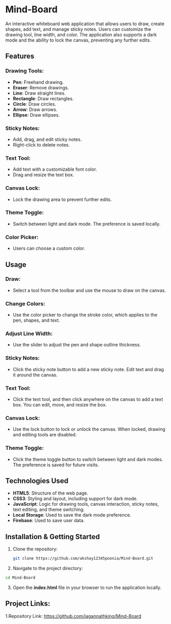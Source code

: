 # Mind-Board

An interactive whiteboard web application that allows users to draw, create shapes, add text, and manage sticky notes. Users can customize the drawing tool, line width, and color. The application also supports a dark mode and the ability to lock the canvas, preventing any further edits.

## Features

### Drawing Tools:

- **Pen**: Freehand drawing.
- **Eraser**: Remove drawings.
- **Line**: Draw straight lines.
- **Rectangle**: Draw rectangles.
- **Circle**: Draw circles.
- **Arrow**: Draw arrows.
- **Ellipse**: Draw ellipses.

### Sticky Notes:

- Add, drag, and edit sticky notes.
- Right-click to delete notes.

### Text Tool:

- Add text with a customizable font color.
- Drag and resize the text box.

### Canvas Lock:

- Lock the drawing area to prevent further edits.

### Theme Toggle:

- Switch between light and dark mode. The preference is saved locally.

### Color Picker:

- Users can choose a custom color.

## Usage

### Draw:

- Select a tool from the toolbar and use the mouse to draw on the canvas.

### Change Colors:

- Use the color picker to change the stroke color, which applies to the pen, shapes, and text.

### Adjust Line Width:

- Use the slider to adjust the pen and shape outline thickness.

### Sticky Notes:

- Click the sticky note button to add a new sticky note. Edit text and drag it around the canvas.

### Text Tool:

- Click the text tool, and then click anywhere on the canvas to add a text box. You can edit, move, and resize the box.

### Canvas Lock:

- Use the lock button to lock or unlock the canvas. When locked, drawing and editing tools are disabled.

### Theme Toggle:

- Click the theme toggle button to switch between light and dark modes. The preference is saved for future visits.

## Technologies Used

- **HTML5**: Structure of the web page.
- **CSS3**: Styling and layout, including support for dark mode.
- **JavaScript**: Logic for drawing tools, canvas interaction, sticky notes, text editing, and theme switching.
- **Local Storage**: Used to save the dark mode preference.
- **Firebase**: Used to save user data.

## Installation & Getting Started

1. Clone the repository:

   ```bash
   git clone https://github.com/akshay12345poonia/Mind-Board.git

   ```

2. Navigate to the project directory:

```bash
cd Mind-Board
```

3. Open the **index.html** file in your browser to run the application locally.

## Project Links:

1.Repository Link: https://github.com/jagannathking/Mind-Board
 